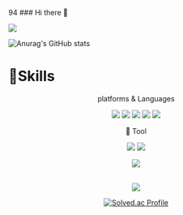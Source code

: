 94  ### Hi there 👋

<img src="https://capsule-render.vercel.app/api?type=waving&color=auto&height=300&section=header&text=K_SANGMIN&fontSize=90" />

![Anurag's GitHub stats](https://github-readme-stats.vercel.app/api?username=kimSM94&show_icons=true&theme=radical)

# 💪Skills

<div align="center">
  <p> platforms & Languages </p>
	<img src="https://img.shields.io/badge/Java-007396?style=flat&logo=Java&logoColor=white" />
	<img src="https://img.shields.io/badge/HTML5-E34F26?style=flat&logo=HTML5&logoColor=white" />
	<img src="https://img.shields.io/badge/Spring-6DB33F?style=flat&logo=CSS3&logoColor=white" />
  <img src="https://img.shields.io/badge/Node-339933?style=flat&logo=CSS3&logoColor=white" />
  <img src="https://img.shields.io/badge/Oracle-F80000?style=flat&logo=CSS3&logoColor=white" />

<div align="center">
<p>🔧 Tool<p>
<img src="https://img.shields.io/badge/Intellij IDEA-F80000?style=flat&logo=CSS3&logoColor=white" />
<img src="https://img.shields.io/badge/Eclipse IDE-F80000?style=flat&logo=CSS3&logoColor=white" />
  </div>
  
  <img src="https://github-readme-stats.vercel.app/api/top-langs/?username=kimSM94&layout=compact"><br><br>


  <a href="https://hits.seeyoufarm.com"><img src="https://hits.seeyoufarm.com/api/count/incr/badge.svg?url=https%3A%2F%2Fgithub.com%2FkimSM94%2Fhit-counter&count_bg=%2379C83D&title_bg=%23555555&icon=&icon_color=%23E7E7E7&title=%EB%B0%A9%EB%AC%B8%EC%9E%90%EC%88%98&edge_flat=false"/></a>
  
[![Solved.ac Profile](http://mazassumnida.wtf/api/v2/generate_badge?boj=rnentkdals)](https://solved.ac/rlatngus1691/)
